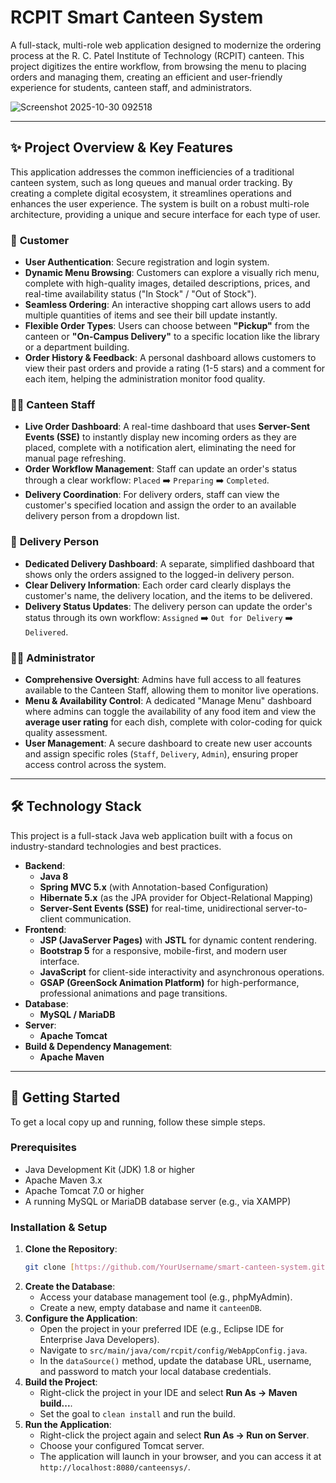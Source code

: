 # RCPIT Smart Canteen System

A full-stack, multi-role web application designed to modernize the ordering process at the R. C. Patel Institute of Technology (RCPIT) canteen. This project digitizes the entire workflow, from browsing the menu to placing orders and managing them, creating an efficient and user-friendly experience for students, canteen staff, and administrators.

![Screenshot 2025-10-30 092518](https://github.com/AbhishekPawar-1904/smart-canteen-system/assets/112613568/a25287f3-b3b4-4b55-a22a-6d0e828d380f)

---

## ✨ Project Overview & Key Features

This application addresses the common inefficiencies of a traditional canteen system, such as long queues and manual order tracking. By creating a complete digital ecosystem, it streamlines operations and enhances the user experience. The system is built on a robust multi-role architecture, providing a unique and secure interface for each type of user.

### 👤 **Customer**
- **User Authentication**: Secure registration and login system.
- **Dynamic Menu Browsing**: Customers can explore a visually rich menu, complete with high-quality images, detailed descriptions, prices, and real-time availability status ("In Stock" / "Out of Stock").
- **Seamless Ordering**: An interactive shopping cart allows users to add multiple quantities of items and see their bill update instantly.
- **Flexible Order Types**: Users can choose between **"Pickup"** from the canteen or **"On-Campus Delivery"** to a specific location like the library or a department building.
- **Order History & Feedback**: A personal dashboard allows customers to view their past orders and provide a rating (1-5 stars) and a comment for each item, helping the administration monitor food quality.

### 🧑‍🍳 **Canteen Staff**
- **Live Order Dashboard**: A real-time dashboard that uses **Server-Sent Events (SSE)** to instantly display new incoming orders as they are placed, complete with a notification alert, eliminating the need for manual page refreshing.
- **Order Workflow Management**: Staff can update an order's status through a clear workflow: `Placed` ➡️ `Preparing` ➡️ `Completed`.
- **Delivery Coordination**: For delivery orders, staff can view the customer's specified location and assign the order to an available delivery person from a dropdown list.

### 🚚 **Delivery Person**
- **Dedicated Delivery Dashboard**: A separate, simplified dashboard that shows only the orders assigned to the logged-in delivery person.
- **Clear Delivery Information**: Each order card clearly displays the customer's name, the delivery location, and the items to be delivered.
- **Delivery Status Updates**: The delivery person can update the order's status through its own workflow: `Assigned` ➡️ `Out for Delivery` ➡️ `Delivered`.

### 👨‍💼 **Administrator**
- **Comprehensive Oversight**: Admins have full access to all features available to the Canteen Staff, allowing them to monitor live operations.
- **Menu & Availability Control**: A dedicated "Manage Menu" dashboard where admins can toggle the availability of any food item and view the **average user rating** for each dish, complete with color-coding for quick quality assessment.
- **User Management**: A secure dashboard to create new user accounts and assign specific roles (`Staff`, `Delivery`, `Admin`), ensuring proper access control across the system.

---

## 🛠️ Technology Stack

This project is a full-stack Java web application built with a focus on industry-standard technologies and best practices.

- **Backend**:
  - **Java 8**
  - **Spring MVC 5.x** (with Annotation-based Configuration)
  - **Hibernate 5.x** (as the JPA provider for Object-Relational Mapping)
  - **Server-Sent Events (SSE)** for real-time, unidirectional server-to-client communication.
- **Frontend**:
  - **JSP (JavaServer Pages)** with **JSTL** for dynamic content rendering.
  - **Bootstrap 5** for a responsive, mobile-first, and modern user interface.
  - **JavaScript** for client-side interactivity and asynchronous operations.
  - **GSAP (GreenSock Animation Platform)** for high-performance, professional animations and page transitions.
- **Database**:
  - **MySQL / MariaDB**
- **Server**:
  - **Apache Tomcat**
- **Build & Dependency Management**:
  - **Apache Maven**

---

## 🚀 Getting Started

To get a local copy up and running, follow these simple steps.

### Prerequisites
- Java Development Kit (JDK) 1.8 or higher
- Apache Maven 3.x
- Apache Tomcat 7.0 or higher
- A running MySQL or MariaDB database server (e.g., via XAMPP)

### Installation & Setup
1. **Clone the Repository**:
   ```bash
   git clone [https://github.com/YourUsername/smart-canteen-system.git](https://github.com/YourUsername/smart-canteen-system.git)
   ```
2. **Create the Database**:
   - Access your database management tool (e.g., phpMyAdmin).
   - Create a new, empty database and name it `canteenDB`.
3. **Configure the Application**:
   - Open the project in your preferred IDE (e.g., Eclipse IDE for Enterprise Java Developers).
   - Navigate to `src/main/java/com/rcpit/config/WebAppConfig.java`.
   - In the `dataSource()` method, update the database URL, username, and password to match your local database credentials.
4. **Build the Project**:
   - Right-click the project in your IDE and select **Run As -> Maven build...**.
   - Set the goal to `clean install` and run the build.
5. **Run the Application**:
   - Right-click the project again and select **Run As -> Run on Server**.
   - Choose your configured Tomcat server.
   - The application will launch in your browser, and you can access it at `http://localhost:8080/canteensys/`.
